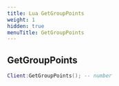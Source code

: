 ```yaml
---
title: Lua GetGroupPoints
weight: 1
hidden: true
menuTitle: GetGroupPoints
---
```

## GetGroupPoints
```lua
Client:GetGroupPoints(); -- number
```